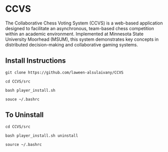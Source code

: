 # CCVS
The Collaborative Chess Voting System (CCVS) is a web-based application designed to facilitate an asynchronous, team-based chess competition within an academic environment. Implemented at Minnesota State University Moorhead (MSUM), this system demonstrates key concepts in distributed decision-making and collaborative gaming systems.

## Install Instructions
```
git clone https://github.com/laween-alsulaivany/CCVS

cd CCVS/src

bash player_install.sh

souce ~/.bashrc
```

## To Uninstall
```
cd CCVS/src

bash player_install.sh uninstall

source ~/.bashrc
```